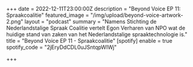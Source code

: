 +++
date = 2022-12-11T23:00:00Z
description = "Beyond Voice EP 11: Spraakcoalitie"
featured_image = "/img/upload/beyond-voice-artwork-2.png"
layout = "podcast"
summary = "Namens Stichting de Nederlandstalige Spraak Coalitie vertelt Egon Verharen van NPO wat de huidige stand van zaken van het Nederlandstalige spraaktechnologie is."
title = "Beyond Voice EP 11 - Spraakcoalitie"
[spotify]
enable = true
spotify_code = "2jEryDdCDL0uJSntqpWIWj"

+++
